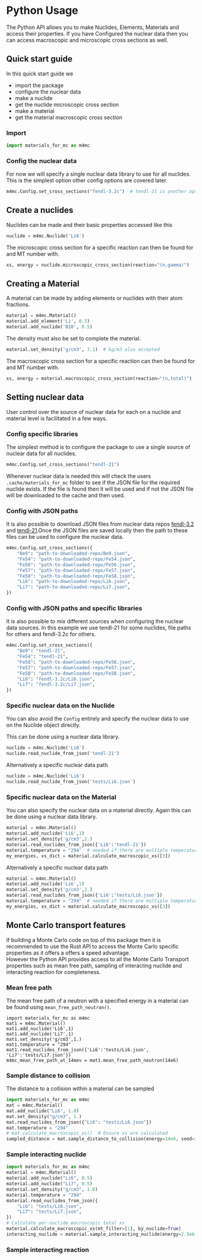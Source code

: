 # Python Usage

The Python API allows you to make Nuclides, Elements, Materials and access their properties. If you have Configured the nuclear data then you can access macroscopic and microscopic cross sections as well.


## Quick start guide

In this quick start guide we
- import the package
- configure the nuclear data
- make a nuclide
- get the nuclide microscopic cross section
- make a material
- get the material macroscopic cross section

### Import

```python
import materials_for_mc as m4mc
```

### Config the nuclear data

For now we will specify a single nuclear data library to use for all nuclides.
This is the simplest option other config options are covered later.  

```python
m4mc.Config.set_cross_sections("fendl-3.2c")  # tendl-21 is another option
```

## Create a nuclides

Nuclides can be made and their basic properties accessed like this

```python
nuclide = m4mc.Nuclide('Li6')
```

The microscopic cross section for a specific reaction can then be found for and MT number with.

```python
xs, energy = nuclide.microscopic_cross_section(reaction="(n,gamma)")
```

## Creating a Material

A material can be made by adding elements or nuclides with their atom fractions.

```python
material = m4mc.Material()
material.add_element('Li', 0.5)
material.add_nuclide('B10', 0.5)
```

The density must also be set to complete the material.

```python
material.set_density('g/cm3', 7.1)  # kg/m3 also accepted
```

The macroscopic cross section for a specific reaction can then be found for and MT number with.

```python
xs, energy = material.macroscopic_cross_section(reaction="(n,total)")
```





## Setting nuclear data

User control over the source of nuclear data for each on a nuclide and material level is facilitated in a few ways.

### Config specific libraries

The simplest method is to configure the package to use a single source of nuclear data for all nuclides.

```python
m4mc.Config.set_cross_sections("tendl-21")
```

Whenever nuclear data is needed this will check the users ```.cache/materials_for_mc``` folder to see if the JSON file for the required nuclide exists.
If the file is found then it will be used and if not the JSON file will be downloaded to the cache and then used.

### Config with JSON paths

It is also possible to download JSON files from nuclear data repos [fendl-3.2](https://github.com/fusion-neutronics/cross_section_data_fendl_3.2c) and [tendl-21](https://github.com/fusion-neutronics/cross_section_data_tendl_21).Once the JSON files are saved locally then the path to these files can be used to configure the nuclear data.

```python
m4mc.Config.set_cross_sections({
    "Be9": "path-to-downloaded-repo/Be9.json",
    "Fe54": "path-to-downloaded-repo/Fe54.json",
    "Fe56": "path-to-downloaded-repo/Fe56.json",
    "Fe57": "path-to-downloaded-repo/Fe57.json",
    "Fe58": "path-to-downloaded-repo/Fe58.json",
    "Li6": "path-to-downloaded-repo/Li6.json",
    "Li7": "path-to-downloaded-repo/Li7.json",
})
```

### Config with JSON paths and specific libraries

It is also possible to mix different sources when configuring the nuclear data sources. In this example we use tendl-21 for some nuclides, file paths for others and fendl-3.2c for others.

```python
m4mc.Config.set_cross_sections({
    "Be9": "tendl-21",
    "Fe54": "tendl-21",
    "Fe56": "path-to-downloaded-repo/Fe56.json",
    "Fe57": "path-to-downloaded-repo/Fe57.json",
    "Fe58": "path-to-downloaded-repo/Fe58.json",
    "Li6": "fendl-3.2c/Li6.json",
    "Li7": "fendl-3.2c/Li7.json",
})
```

### Specific nuclear data on the Nuclide

You can also avoid the ```Config``` entirely and specify the nuclear data to use on the Nuclide object directly.

This can be done using a nuclear data library.
```python
nuclide = m4mc.Nuclide('Li6')
nuclide.read_nuclide_from_json('tendl-21')
```

Alternatively a specific nuclear data path

```python
nuclide = m4mc.Nuclide('Li6')
nuclide.read_nuclide_from_json('tests/Li6.json')
```

### Specific nuclear data on the Material

You can also specify the nuclear data on a material directly.
Again this can be done using a nuclear data library.

```python
material = m4mc.Material()
material.add_nuclide('Li6',1)
material.set_density('g/cm3',2.)
material.read_nuclides_from_json({'Li6':'tendl-21'})
material.temperature = "294"  # needed if there are multiple temperatures 
my_energies, xs_dict = material.calculate_macroscopic_xs([3])
```

Alternatively a specific nuclear data path

```python
material = m4mc.Material()
material.add_nuclide('Li6',1)
material.set_density('g/cm3',2.)
material.read_nuclides_from_json({'Li6':'tests/Li6.json'})
material.temperature = "294"  # needed if there are multiple temperatures 
my_energies, xs_dict = material.calculate_macroscopic_xs([3])
```


## Monte Carlo transport features

If building a Monte Carlo code on top of this package then it is recommended to use the Rust API to access the Monte Carlo specific properties as it offers a offers a speed advantage.  
However the Python API provides access to all the Monte Carlo Transport properties such as mean free path, sampling of interacting nuclide and interacting reaction for completeness.

### Mean free path

The mean free path of a neutron with a specified energy in a material can be found using ```mean_free_path_neutron()```.

```
import materials_for_mc as m4mc
mat1 = m4mc.Material()
mat1.add_nuclide('Li6',1)
mat1.add_nuclide('Li7',1)
mat1.set_density('g/cm3',1.)
mat1.temperature = "294"
mat1.read_nuclides_from_json({'Li6':'tests/Li6.json', 'Li7':'tests/Li7.json'})
m4mc_mean_free_path_at_14mev = mat1.mean_free_path_neutron(14e6)
```

### Sample distance to collision


The distance to a collision within a material can be sampled
```python
import materials_for_mc as m4mc
mat = m4mc.Material()
mat.add_nuclide("Li6", 1.0)
mat.set_density("g/cm3", 1.)
mat.read_nuclides_from_json({"Li6": "tests/Li6.json"})
mat.temperature = "294"
# mat.calculate_macroscopic_xs()  # Ensure xs are calculated
sampled_distance = mat.sample_distance_to_collision(energy=14e6, seed=1234)

```
### Sample interacting nuclide

```python
import materials_for_mc as m4mc
material = m4mc.Material()
material.add_nuclide("Li6", 0.5)
material.add_nuclide("Li7", 0.5)
material.set_density("g/cm3", 1.0)
material.temperature = "294"
material.read_nuclides_from_json({
    "Li6": "tests/Li6.json",
    "Li7": "tests/Li7.json",
})
# Calculate per-nuclide macroscopic total xs
material.calculate_macroscopic_xs(mt_filter=[1], by_nuclide=True)
interacting_nuclide = material.sample_interacting_nuclide(energy=2.5e6, seed=456)
```

### Sample interacting reaction


